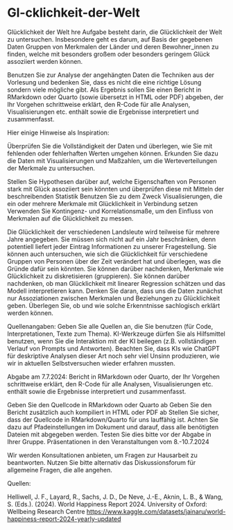# Gl-cklichkeit-der-Welt
Glücklichkeit der Welt
hre Aufgabe besteht darin, die Glücklichkeit der Welt zu untersuchen. Insbesondere geht es darum, auf Basis der gegebenen Daten Gruppen von Merkmalen der Länder und deren Bewohner_innen zu finden, welche mit besonders großem oder besonders geringem Glück assoziiert werden können. 

Benutzen Sie zur Analyse der angehängten Daten die Techniken aus der Vorlesung und bedenken Sie, dass es nicht die eine richtige Lösung sondern viele mögliche gibt. Als Ergebnis sollen Sie einen Bericht in RMarkdown oder Quarto (sowie übersetzt in HTML oder PDF) abgeben, der Ihr Vorgehen schrittweise erklärt, den R-Code für alle Analysen, Visualisierungen etc. enthält sowie die Ergebnisse interpretiert und zusammenfasst. 

Hier einige Hinweise als Inspiration:

Überprüfen Sie die Vollständigkeit der Daten und überlegen, wie Sie mit fehlenden oder fehlerhaften Werten umgehen können.
Erkunden Sie dazu die Daten mit Visualisierungen und Maßzahlen, um die Werteverteilungen der Merkmale zu untersuchen.

Stellen Sie Hypothesen darüber auf, welche Eigenschaften von Personen stark mit Glück assoziiert sein könnten und überprüfen diese mit Mitteln der beschreibenden Statistik
 Benutzen Sie zu dem Zweck Visualisierungen, die ein oder mehrere Merkmale mit Glücklichkeit in Verbindung setzen 
Verwenden Sie Kontingenz- und Korrelationsmaße, um den Einfluss von Merkmalen auf die Glücklichkeit zu messen. 

Die Glücklichkeit der verschiedenen Landsleute wird teilweise für mehrere Jahre angegeben. Sie müssen sich nicht auf ein Jahr beschränken, denn potentiell liefert jeder Eintrag Informationen zu unserer Fragestellung. 
Sie können auch untersuchen, wie sich die Glücklichkeit für verschiedene Gruppen von Personen über der Zeit verändert hat und überlegen, was die Gründe dafür sein könnten.
Sie können darüber nachdenken, Merkmale wie Glücklichkeit zu diskretisieren (gruppieren). 
Sie können darüber nachdenken, ob man Glücklichkeit mit linearer Regression schätzen und das Modell interpretieren kann. 
Denken Sie daran, dass uns die Daten zunächst nur Assoziationen zwischen Merkmalen und Beziehungen zu Glücklichkeit geben. Überlegen Sie, ob und wie solche Erkenntnisse sachlogisch erklärt werden können. 

Quellenangaben: Geben Sie alle Quellen an, die Sie benutzen (für Code, Interpretationen, Texte zum Thema). KI-Werkzeuge dürfen Sie als Hilfsmittel benutzen, wenn Sie die Interaktion mit der KI beilegen (z.B. vollständigen Verlauf von Prompts und Antworten). Beachten Sie, dass KIs wie ChatGPT für deskriptive Analysen dieser Art noch sehr viel Unsinn produzieren, wie wir in aktuellen Selbstversuchen wieder erfahren mussten.

Abgabe am 7.7.2024:  Bericht in RMarkdown oder Quarto, der Ihr Vorgehen schrittweise erklärt, den R-Code für alle Analysen, Visualisierungen etc. enthält sowie die Ergebnisse interpretiert und zusammenfasst. 

Geben Sie den Quellcode in RMarkdown oder Quarto ab
Geben Sie den Bericht zusätzlich auch kompiliert in HTML oder PDF ab
Stellen Sie sicher, dass der Quellcode in RMarkdown/Quarto für uns lauffähig ist. Achten Sie dazu auf Pfadeinstellungen im Dokument und darauf, dass alle benötigten Dateien mit abgegeben werden. Testen Sie dies bitte vor der Abgabe in Ihrer Gruppe.
Präsentationen in den Veranstaltungen vom 8.-10.7.2024

Wir werden Konsultationen anbieten, um Fragen zur Hausarbeit zu beantworten. Nutzen Sie bitte alternativ das Diskussionsforum für allgemeine Fragen, die alle angehen.  



Quellen: 

Helliwell, J. F., Layard, R., Sachs, J. D., De Neve, J.-E., Aknin, L. B., & Wang, S. (Eds.). (2024). World Happiness Report 2024. University of Oxford: Wellbeing Research Centre
https://www.kaggle.com/datasets/jainaru/world-happiness-report-2024-yearly-updated
